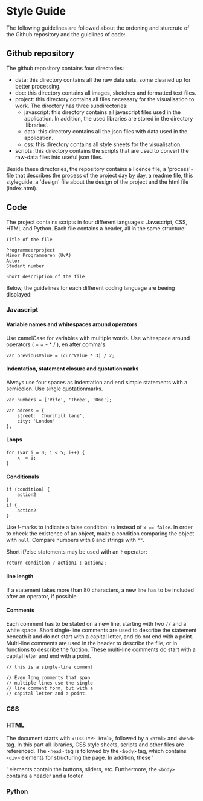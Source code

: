 # Style Guide

The following guidelines are followed about the ordening and sturcrute of the Github repository and the guidlines of code:

## Github repository
The github repository contains four directories:
* data: this directory contains all the raw data sets, some cleaned up for better processing.
* doc: this directory contains all images, sketches and formatted text files.
* project: this directory contains all files necessary for the visualisation to work. The directory has three subdirectories:
  * javascript: this directory contains all javascript files used in the application. In addition, the used libraries are stored in the directory 'libraries'.
  * data: this directory contains all the json files with data used in the application.
  * css: this directory contains all style sheets for the visualisation.
* scripts: this directory contains the scripts that are used to convert the raw-data files into useful json files.

Beside these directories, the repository contains a licence file, a 'process'-file that describes the process of the project day by day, a readme file, this styleguide, a 'design' file about the design of the project and the html file (index.html).


## Code
The project contains scripts in four different languages: Javascript, CSS, HTML and Python. Each file contains a header, all in the same structure:

```
Title of the file

Programmeerproject  
Minor Programmeren (UvA)  
Autor  
Student number

Short description of the file
```

Below, the guidelines for each different coding language are beeing displayed:

### Javascript

#### Variable names and whitespaces around operators
Use camelCase for variables with multiple words. Use whitespace around operators ( = + - * / ), en after comma's.

```
var previousValue = (currValue * 3) / 2;
```

#### Indentation, statement closure and quotationmarks
Always use four spaces as indentation and end simple statements with a semicolon. Use single quotationmarks.

```
var numbers = ['Vife', 'Three', 'One'];

var adress = {
    street: 'Churchill lane',
    city: 'London'
};
```

#### Loops
```
for (var i = 0; i < 5; i++) {
    x -= i;
}
```

#### Conditionals
```
if (condition) {
    action2
}
if {
    action2
}
```
Use !-marks to indicate a false condition: `!x` instead of `x == false`. In order to check the existence of an object, make a condition comparing the object with `null`. Compare numbers with `0` and strings with `""`. 

Short if/else statements may be used with an `?` operator:

```
return condition ? action1 : action2;
```


#### line length
If a statement takes more than 80 characters, a new line has to be included after an operator, if possible

#### Comments
Each comment has to be stated on a new line, starting with two `//` and a white space. Short single-line comments are used to describe the statement beneath it and do not start with a capital letter, and do not end with a point. Multi-line comments are used in the header to describe the file, or in functions to describe the fuction. These multi-line comments do start with a capital letter and end with a point.

```
// this is a single-line comment

// Even long comments that span
// multiple lines use the single
// line comment form, but with a
// capital letter and a point.

```

### CSS


### HTML
The document starts with `<!DOCTYPE html>`, followed by a `<html>` and `<head>` tag. In this part all libraries, CSS style sheets, scripts and other files are referenced. The `<head>` tag is followed by the `<body>` tag, which contains `<div>` elements for structuring the page. In addition, these '<div>' elements contain the buttons, sliders, etc. Furthermore, the `<body>` contains a header and a footer.

### Python

